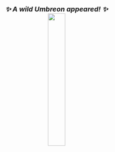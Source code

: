 <p align="center" style="font-size:large; font-weight:bold">
    <i>✨ A wild Umbreon appeared! ✨</i>
    <br>
    <img src="https://www.shinyhunters.com/images/regular/197.gif" width="30%">
</p>
